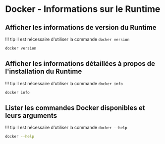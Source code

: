 # Docker - Informations sur le Runtime

## Afficher les informations de version du Runtime
!!! tip
    Il est nécessaire d'utiliser la commande `docker version`

``` bash
docker version
```

## Afficher les informations détaillées à propos de l'installation du Runtime
!!! tip
    Il est nécessaire d'utiliser la commande `docker info`

``` bash
docker info
```

## Lister les commandes Docker disponibles et leurs arguments
!!! tip
    Il est nécessaire d'utiliser la commande `docker --help`

``` bash
docker --help
```